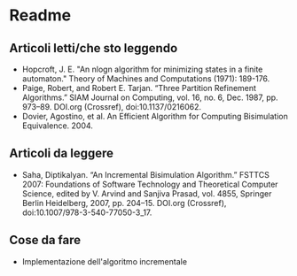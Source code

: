 
# Readme

## Articoli letti/che sto leggendo
+ Hopcroft, J. E. "An nlogn algorithm for minimizing states in a finite automaton." Theory of Machines and Computations (1971): 189-176.
+ Paige, Robert, and Robert E. Tarjan. “Three Partition Refinement Algorithms.” SIAM Journal on Computing, vol. 16, no. 6, Dec. 1987, pp. 973–89. DOI.org (Crossref), doi:10.1137/0216062.
+ Dovier, Agostino, et al. An Efficient Algorithm for Computing Bisimulation Equivalence. 2004.

## Articoli da leggere
+ Saha, Diptikalyan. “An Incremental Bisimulation Algorithm.” FSTTCS 2007: Foundations of Software Technology and Theoretical Computer Science, edited by V. Arvind and Sanjiva Prasad, vol. 4855, Springer Berlin Heidelberg, 2007, pp. 204–15. DOI.org (Crossref), doi:10.1007/978-3-540-77050-3_17.

## Cose da fare
+ Implementazione dell'algoritmo incrementale
